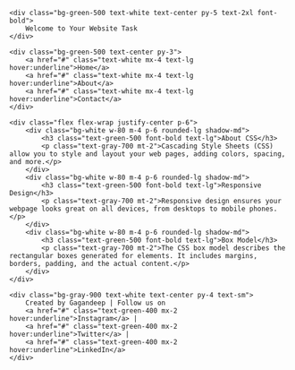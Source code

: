 <!DOCTYPE html>
<html lang="en">
<head>
    <meta charset="UTF-8">
    <meta name="viewport" content="width=device-width, initial-scale=1.0">
    <title>Website Task</title>
    <script src="https://cdn.tailwindcss.com"></script>
</head>
<body class="bg-gray-100 font-sans">

    <div class="bg-green-500 text-white text-center py-5 text-2xl font-bold">
        Welcome to Your Website Task
    </div>

    <div class="bg-green-500 text-center py-3">
        <a href="#" class="text-white mx-4 text-lg hover:underline">Home</a>
        <a href="#" class="text-white mx-4 text-lg hover:underline">About</a>
        <a href="#" class="text-white mx-4 text-lg hover:underline">Contact</a>
    </div>

    <div class="flex flex-wrap justify-center p-6">
        <div class="bg-white w-80 m-4 p-6 rounded-lg shadow-md">
            <h3 class="text-green-500 font-bold text-lg">About CSS</h3>
            <p class="text-gray-700 mt-2">Cascading Style Sheets (CSS) allow you to style and layout your web pages, adding colors, spacing, and more.</p>
        </div>
        <div class="bg-white w-80 m-4 p-6 rounded-lg shadow-md">
            <h3 class="text-green-500 font-bold text-lg">Responsive Design</h3>
            <p class="text-gray-700 mt-2">Responsive design ensures your webpage looks great on all devices, from desktops to mobile phones.</p>
        </div>
        <div class="bg-white w-80 m-4 p-6 rounded-lg shadow-md">
            <h3 class="text-green-500 font-bold text-lg">Box Model</h3>
            <p class="text-gray-700 mt-2">The CSS box model describes the rectangular boxes generated for elements. It includes margins, borders, padding, and the actual content.</p>
        </div>
    </div>

    <div class="bg-gray-900 text-white text-center py-4 text-sm">
        Created by Gagandeep | Follow us on 
        <a href="#" class="text-green-400 mx-2 hover:underline">Instagram</a> | 
        <a href="#" class="text-green-400 mx-2 hover:underline">Twitter</a> | 
        <a href="#" class="text-green-400 mx-2 hover:underline">LinkedIn</a>
    </div>

</body>
</html>

